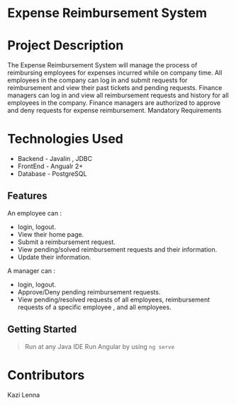 # Expense Reimbursement System

# Project Description
The Expense Reimbursement System will manage the process of reimbursing employees for expenses incurred while on company time. 
All employees in the company can log in and submit requests for reimbursement and view their past tickets and pending requests. 
Finance managers can log in and view all reimbursement requests and history for all employees in the company. 
Finance managers are authorized to approve and deny requests for expense reimbursement. Mandatory Requirements 

# Technologies Used
* Backend - Javalin , JDBC
* FrontEnd - Angualr 2+
* Database -  PostgreSQL

## Features

An employee can :
* login, logout.
* View their home page.
* Submit a reimbursement request.
* View pending/solved reimbursement requests and their information.
* Update their information.

 A manager can :
* login, logout.
* Approve/Deny pending reimbursement requests.
* View pending/resolved requests of all employees, reimbursement requests of a specific employee , and all employees.

## Getting Started
> Run at any Java IDE
> Run Angular by using `ng serve`

# Contributors
Kazi Lenna
